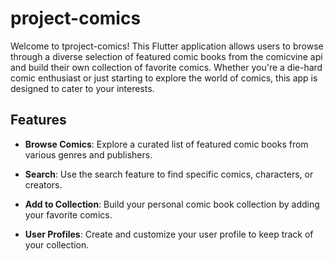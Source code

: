 # project-comics
Welcome to tproject-comics! This Flutter application allows users to browse through a diverse selection of featured comic books from the comicvine api and build their own collection of favorite comics. Whether you're a die-hard comic enthusiast or just starting to explore the world of comics, this app is designed to cater to your interests.

## Features

- **Browse Comics**: Explore a curated list of featured comic books from various genres and publishers.

- **Search**: Use the search feature to find specific comics, characters, or creators.

- **Add to Collection**: Build your personal comic book collection by adding your favorite comics.

- **User Profiles**: Create and customize your user profile to keep track of your collection.


 
